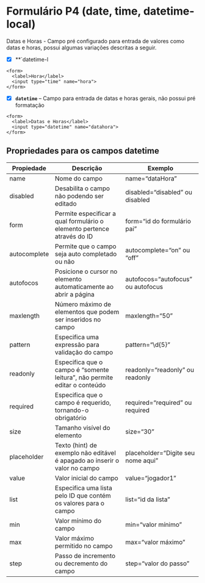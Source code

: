 # Formulário P4 (date, time, datetime-local)

Datas e Horas - Campo pré configurado para entrada de valores como datas e horas, possui algumas variações 
descritas a seguir.

- [X] **`datetime-l
```
<form>
  <label>Hora</label>
  <input type="time" name="hora">
</form>
```

- [X] **`datetime`** – Campo para entrada de datas e horas gerais, não possui pré formatação

```
<form>
  <label>Datas e Horas</label>
  <input type="datetime" name="datahora">
</form>
```

## Propriedades para os campos datetime

Propiedade     | Descrição                                                                    | Exemplo
---------------|------------------------------------------------------------------------------|---------------------------------------
name           | Nome do campo                                                                | name=“dataHora”
disabled       | Desabilita o campo não podendo ser editado                                   | disabled=“disabled” ou disabled
form           | Permite especificar a qual formulário o elemento pertence através do ID      | form=“id do formulário pai”
autocomplete   | Permite que o campo seja auto completado ou não                              | autocomplete=“on” ou “off”
autofocos      | Posicione o cursor no elemento automaticamente ao abrir a página             | autofocos=“autofocus” ou autofocus
maxlength      | Número máximo de elementos que podem ser inseridos no campo                  | maxlength=“50”
pattern        | Especifica uma expressão para validação do campo                             | pattern=“\d{5}”
readonly       | Especifica que o campo é “somente leitura”, não permite editar o conteúdo    | readonly=“readonly” ou readonly
required       | Especifica que o campo é requerido, tornando-o obrigatório                   | required=“required” ou required
size           | Tamanho visível do elemento                                                  | size=“30”
placeholder    | Texto (hint) de exemplo não editável é apagado ao inserir o valor no campo   | placeholder=“Digite seu nome aqui”
value          | Valor inicial do campo                                                       | value=“jogador1”
list           | Especifica uma lista pelo ID que contém os valores para o campo              | list=“id da lista”
min            | Valor mínimo do campo                                                        | min=“valor mínimo”
max            | Valor máximo permitido no campo                                              | max=“valor máximo”
step           | Passo de incremento ou decremento do campo                                   | step=“valor do passo”
